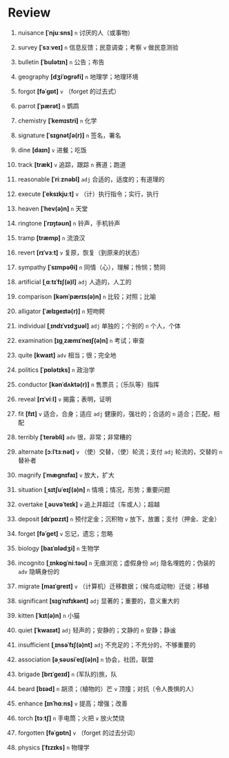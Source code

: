 # Review
1. nuisance **[ˈnjuːsns]** `n` 讨厌的人（或事物）

2. survey **[ˈsɜːveɪ]** `n` 信息反馈；民意调查；考察 `v` 做民意测验

3. bulletin **[ˈbʊlətɪn]** `n` 公告；布告

4. geography **[dʒiˈɒɡrəfi]** `n` 地理学；地理环境

5. forgot **[fəˈɡɒt]** `v` （forget 的过去式）

6. parrot **[ˈpærət]** `n` 鹦鹉

7. chemistry **[ˈkemɪstri]** `n` 化学

8. signature **[ˈsɪɡnətʃə(r)]** `n` 签名，署名

9. dine **[daɪn]** `v` 进餐；吃饭

10. track **[træk]** `v` 追踪，跟踪 `n` 赛道；跑道

11. reasonable **[ˈriːznəbl]** `adj` 合适的，适度的；有道理的

12. execute **[ˈeksɪkjuːt]** `v` （计）执行指令；实行，执行

13. heaven **[ˈhev(ə)n]** `n` 天堂

14. ringtone **[ˈrɪŋtəʊn]** `n` 铃声，手机铃声

15. tramp **[træmp]** `n` 流浪汉

16. revert **[rɪˈvɜːt]** `v` 复原，恢复（到原来的状态）

17. sympathy **[ˈsɪmpəθi]** `n` 同情（心），理解；怜悯；赞同

18. artificial **[ˌɑːtɪˈfɪʃ(ə)l]** `adj` 人造的，人工的

19. comparison **[kəmˈpærɪs(ə)n]** `n` 比较；对照；比喻

20. alligator **[ˈælɪɡeɪtə(r)]** `n` 短吻鳄

21. individual **[ˌɪndɪˈvɪdʒuəl]** `adj` 单独的；个别的 `n` 个人，个体

22. examination **[ɪɡˌzæmɪˈneɪʃ(ə)n]** `n` 考试；审查

23. quite **[kwaɪt]** `adv` 相当；很；完全地

24. politics **[ˈpɒlətɪks]** `n` 政治学

25. conductor **[kənˈdʌktə(r)]** `n` 售票员；（乐队等）指挥

26. reveal **[rɪˈviːl]** `v` 揭露；表明，证明

27. fit **[fɪt]** `v` 适合，合身；适应 `adj` 健康的，强壮的；合适的 `n` 适合；匹配，相配

28. terribly **[ˈterəbli]** `adv` 很，非常；非常糟的

29. alternate **[ɔːlˈtɜːnət]** `v` （使）交替，（使）轮流；支付 `adj` 轮流的，交替的 `n` 替补者

30. magnify **[ˈmæɡnɪfaɪ]** `v` 放大，扩大

31. situation **[ˌsɪtʃuˈeɪʃ(ə)n]** `n` 情境；情况，形势；重要问题

32. overtake **[ˌəʊvəˈteɪk]** `v` 追上并超过（车或人）；超越

33. deposit **[dɪˈpɒzɪt]** `n` 预付定金；沉积物 `v` 放下，放置；支付（押金、定金）

34. forget **[fəˈɡet]** `v` 忘记，遗忘；忽略

35. biology **[baɪˈɒlədʒi]** `n` 生物学

36. incognito **[ˌɪnkɒɡˈniːtəʊ]** `n` 无痕浏览；虚假身份 `adj` 隐名埋姓的；伪装的 `adv` 隐瞒身份的

37. migrate **[maɪˈɡreɪt]** `v` （计算机）迁移数据；（候鸟或动物）迁徙；移植

38. significant **[sɪɡˈnɪfɪkənt]** `adj` 显著的；重要的，意义重大的

39. kitten **[ˈkɪt(ə)n]** `n` 小猫

40. quiet **[ˈkwaɪət]** `adj` 轻声的；安静的；文静的 `n` 安静；静谧

41. insufficient **[ˌɪnsəˈfɪʃ(ə)nt]** `adj` 不充足的；不充分的，不够重要的

42. association **[əˌsəʊsiˈeɪʃ(ə)n]** `n` 协会，社团，联盟

43. brigade **[brɪˈɡeɪd]** `n` (军队的)旅，队

44. beard **[bɪəd]** `n` 胡须；（植物的）芒 `v` 顶撞；对抗（令人畏惧的人）

45. enhance **[ɪnˈhɑːns]** `v` 提高；增强；改善

46. torch **[tɔːtʃ]** `n` 手电筒；火把 `v` 放火焚烧

47. forgotten **[fəˈɡɒtn]** `v` （forget 的过去分词）

48. physics **[ˈfɪzɪks]** `n` 物理学

